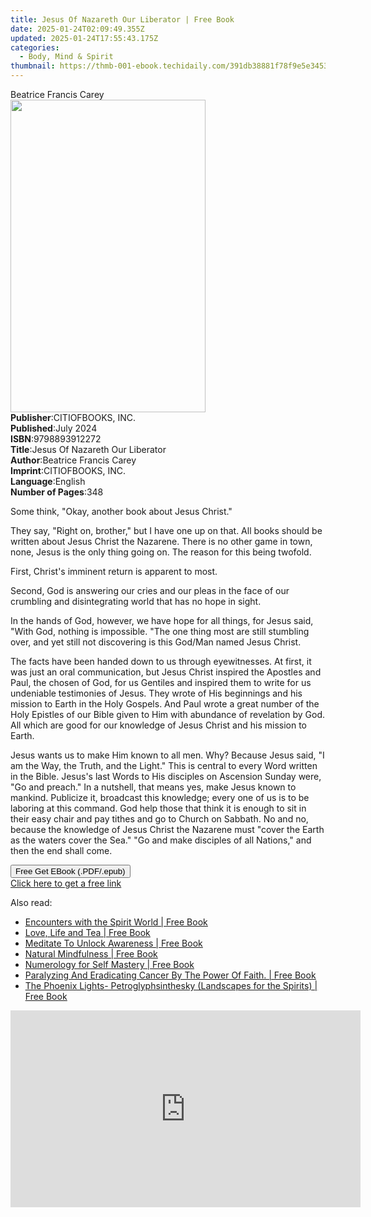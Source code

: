 ```yaml
---
title: Jesus Of Nazareth Our Liberator | Free Book
date: 2025-01-24T02:09:49.355Z
updated: 2025-01-24T17:55:43.175Z
categories:
  - Body, Mind & Spirit
thumbnail: https://thmb-001-ebook.techidaily.com/391db38881f78f9e5e3453dd68e3404d520386b45b6e8b9c00783e6ba3d12ea9.jpg
---
```

<main id="book-container">
  <div class="flex flex-col">
    <div class="book-brief flex-1 py-6 px-4 sm:p-6 md:py-10 md:px-8">
      <!-- brief-->
      <div class="book-brief-main">Beatrice Francis Carey</div>
    </div>
    <div
      class="book-meta-info flex-1 grid gap-4 col-start-1 col-end-3 row-start-1 sm:mb-6 sm:grid-cols-4 lg:gap-6 lg:col-start-2 lg:row-end-6 lg:row-span-6 lg:mb-0"
    >
      <div
        class="book-meta-info-left place-content-center mt-4 p-4 text-sm leading-6 col-start-2 col-span-2 dark:text-slate-400"
      >
        <img
          class="w-full h-500 object-cover rounded-lg sm:h-255 sm:col-span-2 lg:col-span-full"
          src="https://img-001-ebook.techidaily.com/5c5b2a37915a92ebfc3902a3ef8a63e1758865da61e8a05d60f405b42d790a9b.jpg"
          alt=""
          width="312"
          height="500"
        />
      </div>
      <div
        class="book-meta-info-right mt-2 col-start-1 row-start-2 col-span-3 self-center"
      >
        <!-- meta data  -->
        <div class="flex flex-col px-4 md:px-8">
          <div class="flex-1">
            <strong>Publisher</strong>:<span class="px-2"
              >CITIOFBOOKS, INC.</span
            >
          </div>
          <div class="flex-1">
            <strong>Published</strong>:<span class="px-2">July 2024</span>
          </div>
          <div class="flex-1">
            <strong>ISBN</strong>:<span class="px-2">9798893912272</span>
          </div>
          <div class="flex-1">
            <strong>Title</strong>:<span class="px-2"
              >Jesus Of Nazareth Our Liberator</span
            >
          </div>
          <div class="flex-1">
            <strong>Author</strong>:<span class="px-2"
              >Beatrice Francis Carey</span
            >
          </div>
          <div class="flex-1">
            <strong>Imprint</strong>:<span class="px-2">CITIOFBOOKS, INC.</span>
          </div>
          <div class="flex-1">
            <strong>Language</strong>:<span class="px-2">English</span>
          </div>
          <div class="flex-1">
            <strong>Number of Pages</strong>:<span class="px-2">348</span>
          </div>
        </div>
      </div>
    </div>
    <div class="book-description flex-1 py-6 px-4 sm:p-6 md:py-10 md:px-8">
      <div class="book-description-main">
        <div accordion-content="" id="description">
          <p>Some think, "Okay, another book about Jesus Christ."</p>
          <p>
            They say, "Right on, brother," but I have one up on that. All books
            should be written about Jesus Christ the Nazarene. There is no other
            game in town, none, Jesus is the only thing going on. The reason for
            this being twofold.
          </p>
          <p>First, Christ's imminent return is apparent to most.</p>
          <p>
            Second, God is answering our cries and our pleas in the face of our
            crumbling and disintegrating world that has no hope in sight.
          </p>
          <p>
            In the hands of God, however, we have hope for all things, for Jesus
            said, "With God, nothing is impossible. "The one thing most are
            still stumbling over, and yet still not discovering is this God/Man
            named Jesus Christ.
          </p>
          <p>
            The facts have been handed down to us through eyewitnesses. At
            first, it was just an oral communication, but Jesus Christ inspired
            the Apostles and Paul, the chosen of God, for us Gentiles and
            inspired them to write for us undeniable testimonies of Jesus. They
            wrote of His beginnings and his mission to Earth in the Holy
            Gospels. And Paul wrote a great number of the Holy Epistles of our
            Bible given to Him with abundance of revelation by God. All which
            are good for our knowledge of Jesus Christ and his mission to Earth.
          </p>
          <p>
            Jesus wants us to make Him known to all men. Why? Because Jesus
            said, "I am the Way, the Truth, and the Light." This is central to
            every Word written in the Bible. Jesus's last Words to His disciples
            on Ascension Sunday were, "Go and preach." In a nutshell, that means
            yes, make Jesus known to mankind. Publicize it, broadcast this
            knowledge; every one of us is to be laboring at this command. God
            help those that think it is enough to sit in their easy chair and
            pay tithes and go to Church on Sabbath. No and no, because the
            knowledge of Jesus Christ the Nazarene must "cover the Earth as the
            waters cover the Sea." "Go and make disciples of all Nations," and
            then the end shall come.
          </p>
        </div>
        <div class="accordion-fader"></div>
      </div>
    </div>
    <div class="book-excerpts flex-1 py-6 px-4 sm:p-6 md:py-10 md:px-8"></div>
    <div
      class="book-about-author flex-1 py-6 px-4 sm:p-6 md:py-10 md:px-8"
    ></div>
    <div class="book-free-get flex-1 py-6 px-4 sm:p-6 md:py-10 md:px-8">
      <button
        id="btn-free-get"
        class="bg-blue-500 hover:bg-blue-700 text-white font-bold py-2 px-4 rounded"
      >
        Free Get EBook (.PDF/.epub)
      </button>
      <div id="countdown-display" class="px-2 text-lg mt-2"></div>
      <a
        id="free-link"
        class="hidden bg-blue-500 hover:bg-blue-700 text-white font-bold py-2 px-4 rounded"
        href="https://www.ebooks.com/en-us/book/211429478/jesus-of-nazareth-our-liberator/beatrice-francis-carey/"
        target="_blank"
        >Click here to get a free link</a
      >
    </div>
    <script>
      let countdownTime = 0;
      let countdownInterval = null;
      document
        .getElementById('btn-free-get')
        .addEventListener('click', startCountdown);
      function startCountdown() {
        countdownTime = new Date().getTime() + 60000 * 3;
        countdownInterval = setInterval(updateCountdown, 1000);
        document.getElementById('btn-free-get').disabled = true;
        document
          .getElementById('btn-free-get')
          .classList.add('bg-gray-500', 'cursor-not-allowed');
      }
      function updateCountdown() {
        let currentTime = new Date().getTime();
        let timeLeft = countdownTime - currentTime;
        let secondsLeft = Math.floor(timeLeft / 1000);
        document.getElementById('countdown-display').innerHTML =
          `Remaining time: ${secondsLeft} seconds.`;
        if (secondsLeft <= 0) {
          clearInterval(countdownInterval);
          document.getElementById('btn-free-get').classList.add('hidden');
          document.getElementById('free-link').classList.remove('hidden');
          document.getElementById('countdown-display').innerHTML = '';
        }
      }
    </script>
  </div>
</main>

<ins class="adsbygoogle"
      style="display:block"
      data-ad-client="ca-pub-7571918770474297"
      data-ad-slot="8358498916"
      data-ad-format="auto"
      data-full-width-responsive="true"></ins>
    

<span class="atpl-alsoreadstyle">Also read:</span>
<div><ul>
<li><a href="https://novels-ebooks.techidaily.com/209862399-9780648323983-encounters-with-the-spirit-world/"><u>Encounters with the Spirit World | Free Book</u></a></li>
<li><a href="https://novels-ebooks.techidaily.com/209862249-9780648277729-love-life-and-tea/"><u>Love, Life and Tea | Free Book</u></a></li>
<li><a href="https://novels-ebooks.techidaily.com/209862514-9781949502008-meditate-to-unlock-awareness/"><u>Meditate To Unlock Awareness | Free Book</u></a></li>
<li><a href="https://novels-ebooks.techidaily.com/209862370-9781999584931-natural-mindfulness/"><u>Natural Mindfulness | Free Book</u></a></li>
<li><a href="https://novels-ebooks.techidaily.com/209862258-9780990360544-numerology-for-self-mastery/"><u>Numerology for Self Mastery | Free Book</u></a></li>
<li><a href="https://novels-ebooks.techidaily.com/209862296-9780995992917-paralyzing-and-eradicating-cancer-by-the-power-of-faith/"><u>Paralyzing And Eradicating Cancer By The Power Of Faith. | Free Book</u></a></li>
<li><a href="https://novels-ebooks.techidaily.com/209862523-9781635354065-the-phoenix-lights-petroglyphsinthesky-landscapes-for-the-spirits/"><u>The Phoenix Lights- Petroglyphsinthesky (Landscapes for the Spirits) | Free Book</u></a></li>
</ul></div>

<!-- affiliate ads begin -->
<iframe width="560" height="315" src="https://www.youtube.com/embed/qmQjRcnaq9g?si=jadcGtXemUAlKOTa" title="YouTube video player" frameborder="0" allow="accelerometer; autoplay; clipboard-write; encrypted-media; gyroscope; picture-in-picture; web-share" referrerpolicy="strict-origin-when-cross-origin" allowfullscreen></iframe>
<!-- affiliate ads end -->

